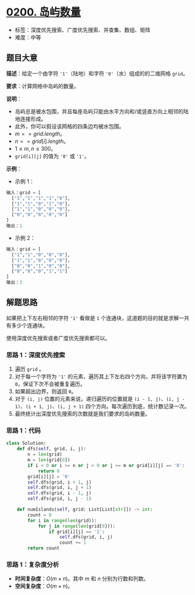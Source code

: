 # [0200. 岛屿数量](https://leetcode.cn/problems/number-of-islands/)

- 标签：深度优先搜索、广度优先搜索、并查集、数组、矩阵
- 难度：中等

## 题目大意

**描述**：给定一个由字符 `'1'`（陆地）和字符 `'0'`（水）组成的的二维网格 `grid`。

**要求**：计算网格中岛屿的数量。

**说明**：

- 岛屿总是被水包围，并且每座岛屿只能由水平方向和/或竖直方向上相邻的陆地连接形成。
- 此外，你可以假设该网格的四条边均被水包围。
- $m == grid.length$。
- $n == grid[i].length$。
- $1 \le m, n \le 300$。
- `grid[i][j]` 的值为 `'0'` 或 `'1'`。

**示例**：

- 示例 1：

```python
输入：grid = [
  ["1","1","1","1","0"],
  ["1","1","0","1","0"],
  ["1","1","0","0","0"],
  ["0","0","0","0","0"]
]
输出：1
```

- 示例 2：

```python
输入：grid = [
  ["1","1","0","0","0"],
  ["1","1","0","0","0"],
  ["0","0","1","0","0"],
  ["0","0","0","1","1"]
]
输出：3
```

## 解题思路

如果把上下左右相邻的字符 `'1'` 看做是 `1` 个连通块，这道题的目的就是求解一共有多少个连通块。

使用深度优先搜索或者广度优先搜索都可以。

### 思路 1：深度优先搜索

1. 遍历 `grid` 。
2. 对于每一个字符为 `'1'` 的元素，遍历其上下左右四个方向，并将该字符置为 `0`，保证下次不会被重复遍历。
3. 如果超出边界，则返回 `0`。
4. 对于 `(i, j)` 位置的元素来说，递归遍历的位置就是 `(i - 1, j)`、`(i, j - 1)`、`(i + 1, j)`、`(i, j + 1)` 四个方向。每次遍历到底，统计数记录一次。
5. 最终统计出深度优先搜索的次数就是我们要求的岛屿数量。

### 思路 1：代码

```python
class Solution:
    def dfs(self, grid, i, j):
        n = len(grid)
        m = len(grid[0])
        if i < 0 or i >= n or j < 0 or j >= m or grid[i][j] == '0':
            return 0
        grid[i][j] = '0'
        self.dfs(grid, i + 1, j)
        self.dfs(grid, i, j + 1)
        self.dfs(grid, i - 1, j)
        self.dfs(grid, i, j - 1)

    def numIslands(self, grid: List[List[str]]) -> int:
        count = 0
        for i in range(len(grid)):
            for j in range(len(grid[0])):
                if grid[i][j] == '1':
                    self.dfs(grid, i, j)
                    count += 1
        return count
```

### 思路 1：复杂度分析

- **时间复杂度**：$O(m \times n)$。其中 $m$ 和 $n$ 分别为行数和列数。
- **空间复杂度**：$O(m \times n)$。

